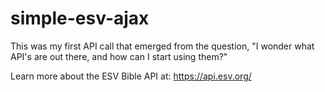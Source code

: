 # simple-esv-ajax
This was my first API call that emerged from the question, "I wonder what API's are out there, and how can I start using them?"

Learn more about the ESV Bible API at: <a></a>https://api.esv.org/

